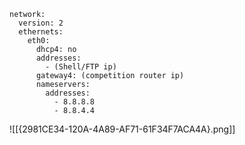 ```
network:
  version: 2
  ethernets:
    eth0:
      dhcp4: no
      addresses:
        - (Shell/FTP ip)
      gateway4: (competition router ip)
      nameservers:
        addresses:
          - 8.8.8.8
          - 8.8.4.4
```
![[{2981CE34-120A-4A89-AF71-61F34F7ACA4A}.png]]
